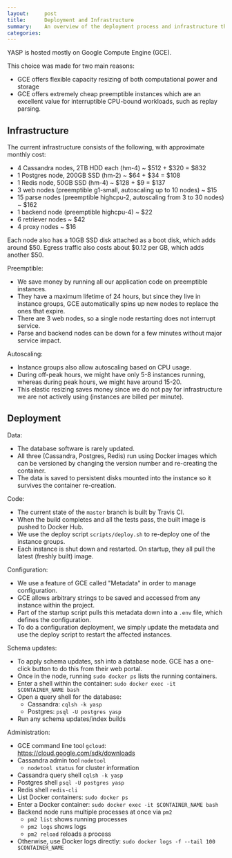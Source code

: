 ```yaml
---
layout:     post
title:      Deployment and Infrastructure
summary:    An overview of the deployment process and infrastructure that powers the service.
categories: 
---
```


YASP is hosted mostly on Google Compute Engine (GCE). 

This choice was made for two main reasons:

 * GCE offers flexible capacity resizing of both computational power and storage
 * GCE offers extremely cheap preemptible instances which are an excellent value for interruptible CPU-bound workloads, such as replay parsing.

Infrastructure
----

The current infrastructure consists of the following, with approximate monthly cost:

 * 4 Cassandra nodes, 2TB HDD each (hm-4) ~ $512 + $320 = $832
 * 1 Postgres node, 200GB SSD (hm-2) ~ $64 + $34 = $108
 * 1 Redis node, 50GB SSD (hm-4) ~ $128 + $9 = $137
 * 3 web nodes (preemptible g1-small, autoscaling up to 10 nodes) ~ $15
 * 15 parse nodes (preemptible highcpu-2, autoscaling from 3 to 30 nodes) ~ $162
 * 1 backend node (preemptible highcpu-4) ~ $22
 * 6 retriever nodes ~ $42
 * 4 proxy nodes ~ $16

Each node also has a 10GB SSD disk attached as a boot disk, which adds around $50.  Egress traffic also costs about $0.12 per GB, which adds another $50.

Preemptible:

 * We save money by running all our application code on preemptible instances.  
 * They have a maximum lifetime of 24 hours, but since they live in instance groups, GCE automatically spins up new nodes to replace the ones that expire.  
 * There are 3 web nodes, so a single node restarting does not interrupt service.  
 * Parse and backend nodes can be down for a few minutes without major service impact.

Autoscaling:

 * Instance groups also allow autoscaling based on CPU usage.
 * During off-peak hours, we might have only 5-8 instances running, whereas during peak hours, we might have around 15-20.
 * This elastic resizing saves money since we do not pay for infrastructure we are not actively using (instances are billed per minute).

Deployment
----

Data:

 * The database software is rarely updated.
 * All three (Cassandra, Postgres, Redis) run using Docker images which can be versioned by changing the version number and re-creating   the container.
 * The data is saved to persistent disks mounted into the instance so it survives the container re-creation.

Code:

 * The current state of the `master` branch is built by Travis CI.
 * When the build completes and all the tests pass, the built image is pushed to Docker Hub.
 * We use the deploy script `scripts/deploy.sh` to re-deploy one of the instance groups.
 * Each instance is shut down and restarted. On startup, they all pull the latest (freshly built) image.

Configuration:

 * We use a feature of GCE called "Metadata" in order to manage configuration.
 * GCE allows arbitrary strings to be saved and accessed from any instance within the project. 
 * Part of the startup script pulls this metadata down into a `.env` file, which defines the configuration.
 * To do a configuration deployment, we simply update the metadata and use the deploy script to restart the affected instances.

Schema updates:

 * To apply schema updates, ssh into a database node.  GCE has a one-click button to do this from their web portal.
 * Once in the node, running `sudo docker ps` lists the running containers.
 * Enter a shell within the container: `sudo docker exec -it $CONTAINER_NAME bash`
 * Open a query shell for the database:
   * Cassandra: `cqlsh -k yasp`
   * Postgres: `psql -U postgres yasp`
 * Run any schema updates/index builds

Administration:

 * GCE command line tool `gcloud`: https://cloud.google.com/sdk/downloads
 * Cassandra admin tool `nodetool`
   * `nodetool status` for cluster information
 * Cassandra query shell `cqlsh -k yasp`
 * Postgres shell `psql -U postgres yasp`
 * Redis shell `redis-cli`
 * List Docker containers: `sudo docker ps`
 * Enter a Docker container: `sudo docker exec -it $CONTAINER_NAME bash`
 * Backend node runs multiple processes at once via `pm2`
   * `pm2 list` shows running processes
   * `pm2 logs` shows logs
   * `pm2 reload` reloads a process
 * Otherwise, use Docker logs directly: `sudo docker logs -f --tail 100 $CONTAINER_NAME`

